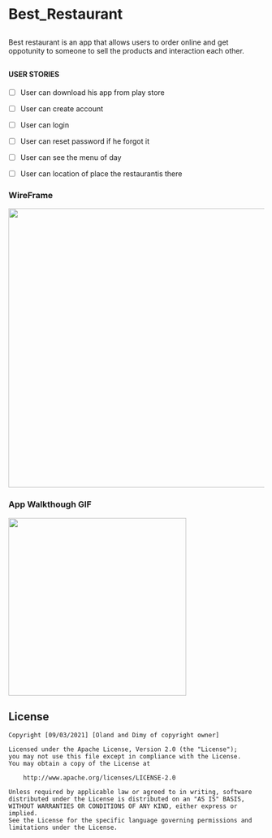 # Best_Restaurant
## 
Best restaurant is an app that allows users to order online and get oppotunity to someone to sell the products and interaction each other.
## 

#### USER  STORIES
   - [ ]  User can download his app from play store
   - [ ] User can create account
   - [ ] User can login
   - [ ] User can reset password if he forgot it
   - [ ] User can see the menu of day 
   - [ ] User can location of place  the restaurantis there



### WireFrame
<img src="https://i.imgur.com/VTQEj6S.png" width=550><br>

### App Walkthough GIF

<img src="https://i.imgur.com/LNJx9Cv.gif" width=350><br>

## License

    Copyright [09/03/2021] [Oland and Dimy of copyright owner]

    Licensed under the Apache License, Version 2.0 (the "License");
    you may not use this file except in compliance with the License.
    You may obtain a copy of the License at

        http://www.apache.org/licenses/LICENSE-2.0

    Unless required by applicable law or agreed to in writing, software
    distributed under the License is distributed on an "AS IS" BASIS,
    WITHOUT WARRANTIES OR CONDITIONS OF ANY KIND, either express or implied.
    See the License for the specific language governing permissions and
    limitations under the License.
